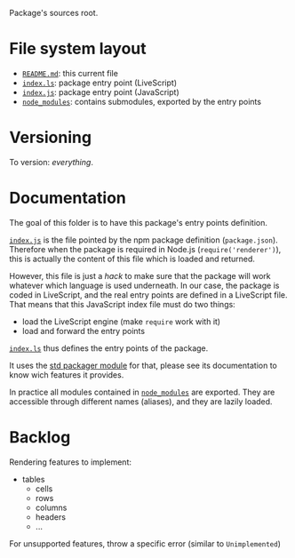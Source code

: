 Package's sources root.

# File system layout

* [`README.md`](./README.md): this current file
* [`index.ls`](./index.ls): package entry point (LiveScript)
* [`index.js`](./index.js): package entry point (JavaScript)
* [`node_modules`](./node_modules): contains submodules, exported by the entry points

# Versioning

To version: _everything_.

# Documentation

The goal of this folder is to have this package's entry points definition.

[`index.js`](./index.js) is the file pointed by the npm package definition (`package.json`). Therefore when the package is required in Node.js (`require('renderer')`), this is actually the content of this file which is loaded and returned.

However, this file is just a _hack_ to make sure that the package will work whatever which language is used underneath. In our case, the package is coded in LiveScript, and the real entry points are defined in a LiveScript file. That means that this JavaScript index file must do two things:

* load the LiveScript engine (make `require` work with it)
* load and forward the entry points

[`index.ls`](./index.ls) thus defines the entry points of the package.

It uses the [std packager module](https://github.com/ymeine/std/tree/version/cutting-edge/src/node_modules/packager) for that, please see its documentation to know wich features it provides.

In practice all modules contained in [`node_modules`](./node_modules) are exported. They are accessible through different names (aliases), and they are lazily loaded.

# Backlog

Rendering features to implement:

* tables
	* cells
	* rows
	* columns
	* headers
	* ...

For unsupported features, throw a specific error (similar to `Unimplemented`)
